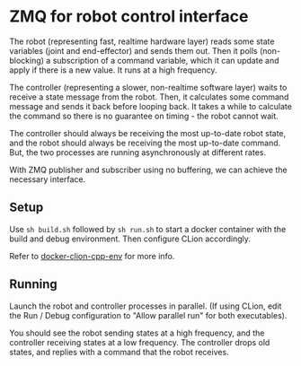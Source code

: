 # ZMQ for robot control interface

The robot (representing fast, realtime hardware layer)
reads some state variables (joint and end-effector)
and sends them out. Then it polls (non-blocking) a subscription
of a command variable, which it can update and apply if there
is a new value. It runs at a high frequency.

The controller (representing a slower, non-realtime software layer)
waits to receive a state message from the robot. Then, it calculates
some command message and sends it back before looping back. It 
takes a while to calculate the command so there is no guarantee
on timing - the robot cannot wait.

The controller should always be receiving the most up-to-date robot state,
and the robot should always be receiving the most up-to-date command. But,
the two processes are running asynchronously at different rates.

With ZMQ publisher and subscriber using no buffering, we 
can achieve the necessary interface.

## Setup

Use `sh build.sh` followed by `sh run.sh` to start a docker
container with the build and debug environment. Then
configure CLion accordingly.

Refer to [docker-clion-cpp-env](github.com/eeberhard/docker-clion-cpp-env) for more info.

## Running

Launch the robot and controller processes in parallel. 
(If using CLion, edit the Run / Debug configuration to "Allow parallel run" for both executables).

You should see the robot sending states at a high frequency, and the controller receiving
states at a low frequency. The controller drops old states, and replies with a command
that the robot receives.
